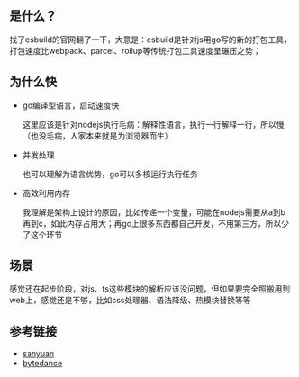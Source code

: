 ## 是什么？

  找了esbuild的官网翻了一下，大意是：esbuild是针对js用go写的新的打包工具，打包速度比webpack、parcel、rollup等传统打包工具速度呈碾压之势；

## 为什么快

  - go编译型语言，启动速度快

    这里应该是针对nodejs执行毛病：解释性语言，执行一行解释一行，所以慢（也没毛病，人家本来就是为浏览器而生）

  - 并发处理

    也可以理解为语言优势，go可以多核运行执行任务

  - 高效利用内存

    我理解是架构上设计的原因，比如传递一个变量，可能在nodejs需要从a到b再到c，如此内存占用大；再go上很多东西都自己开发，不用第三方，所以少了这个环节

## 场景

  感觉还在起步阶段，对js、ts这些模块的解析应该没问题，但如果要完全照搬用到web上，感觉还是不够，比如css处理器、语法降级、热模块替换等等

## 参考链接
  - [sanyuan](https://juejin.cn/post/7049147751866564621#heading-4)
  - [bytedance](https://juejin.cn/post/7091655236938366989#heading-3)